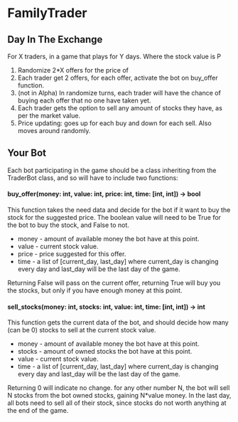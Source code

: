 # FamilyTrader

## Day In The Exchange
For X traders, in a game that plays for Y days. Where the stock value is P
1. Randomize 2*X offers for the price of 
2. Each trader get 2 offers, for each offer, activate the bot on buy_offer function.
3. (not in Alpha) In randomize turns, each trader will have the chance of buying each offer that no one have taken yet.
4. Each trader gets the option to sell any amount of stocks they have, as per the market value.
5. Price updating: goes up for each buy and down for each sell. Also moves around randomly.

## Your Bot
Each bot participating in the game should be a class inheriting from the TraderBot class, and so will have to include two functions:

#### buy_offer(money: int, value: int, price: int, time: [int, int]) -> bool

This function takes the need data and decide for the bot if it want to buy the stock for the suggested price. The boolean value will need to be True for the bot to buy the stock, and False to not.

- money - amount of available money the bot have at this point.
- value - current stock value.
- price - price suggested for this offer.
- time - a list of [current_day, last_day] where current_day is changing every day and last_day will be the last day of the game.

Returning False will pass on the current offer, returning True will buy you the stocks, but only if you have enough money at this point.

#### sell_stocks(money: int, stocks: int, value: int, time: [int, int]) -> int

This function gets the current data of the bot, and should decide how many (can be 0) stocks to sell at the current stock value.

- money - amount of available money the bot have at this point.
- stocks - amount of owned stocks the bot have at this point.
- value - current stock value.
- time - a list of [current_day, last_day] where current_day is changing every day and last_day will be the last day of the game.

Returning 0 will indicate no change. for any other number N, the bot will sell N stocks from the bot owned stocks, gaining N*value money. In the last day, all bots need to sell all of their stock, since stocks do not worth anything at the end of the game.